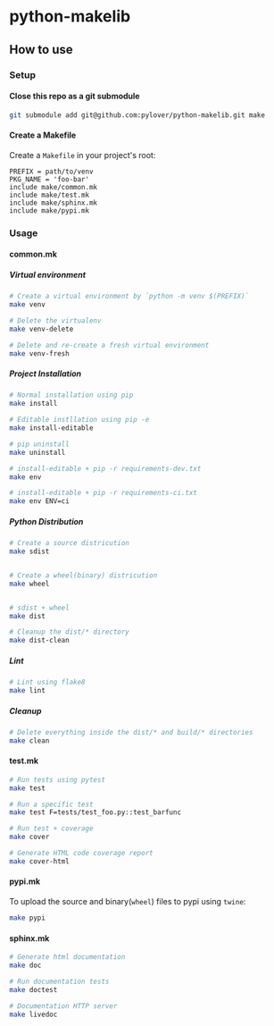 # python-makelib

## How to use

### Setup

#### Close this repo as a git submodule
```bash
git submodule add git@github.com:pylover/python-makelib.git make
```

#### Create a Makefile
Create a `Makefile` in your project's root:
```make
PREFIX = path/to/venv
PKG_NAME = 'foo-bar'
include make/common.mk
include make/test.mk
include make/sphinx.mk
include make/pypi.mk
```

### Usage

#### common.mk
##### Virtual environment
```bash
# Create a virtual environment by `python -m venv $(PREFIX)`
make venv

# Delete the virtualenv
make venv-delete

# Delete and re-create a fresh virtual environment
make venv-fresh
```

##### Project Installation
```bash
# Normal installation using pip
make install

# Editable instllation using pip -e
make install-editable

# pip uninstall
make uninstall

# install-editable + pip -r requirements-dev.txt
make env

# install-editable + pip -r requirements-ci.txt
make env ENV=ci
```

##### Python Distribution
```bash
# Create a source districution
make sdist


# Create a wheel(binary) districution
make wheel


# sdist + wheel
make dist

# Cleanup the dist/* directory
make dist-clean
```

##### Lint
```bash
# Lint using flake8
make lint
```

##### Cleanup
```bash
# Delete everything inside the dist/* and build/* directories
make clean 
```


#### test.mk
```bash
# Run tests using pytest
make test

# Run a specific test
make test F=tests/test_foo.py::test_barfunc

# Run test + coverage
make cover

# Generate HTML code coverage report
make cover-html
```

#### pypi.mk
To upload the source and binary(`wheel`) files to pypi using `twine`:
```bash
make pypi
```

#### sphinx.mk
```bash
# Generate html documentation
make doc

# Run documentation tests
make doctest

# Documentation HTTP server
make livedoc
```
